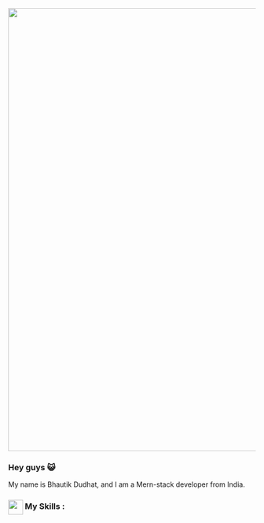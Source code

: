 <img src="https://user-images.githubusercontent.com/74038190/213910845-af37a709-8995-40d6-be59-724526e3c3d7.gif" width="900">

### Hey guys :smiley_cat:

My name is Bhautik Dudhat, and I am a Mern-stack developer from India.
<br>

### <img align="center" src="https://user-images.githubusercontent.com/74038190/212284087-bbe7e430-757e-4901-90bf-4cd2ce3e1852.gif" width="30"> My Skills :

<br></br>
